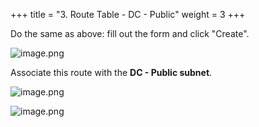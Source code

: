+++
title = "3. Route Table - DC - Public"
weight = 3
+++


Do the same as above: fill out the form and click "Create".


![image.png](/images/004-iv-setup-vpc-dc-resources/16-195840-image.png)


Associate this route with the **DC - Public subnet**.


![image.png](/images/004-iv-setup-vpc-dc-resources/16-716695-image.png)


![image.png](/images/004-iv-setup-vpc-dc-resources/16-400347-image.png)


